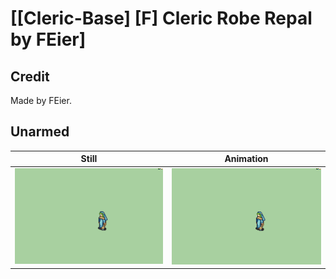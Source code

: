 # [\[Cleric-Base\] \[F\] Cleric Robe Repal by FEier]

## Credit

Made by FEier.
	
## Unarmed

| Still | Animation |
| :---: | :-------: |
| ![Unarmed still](./Unarmed_000.png) | ![Unarmed animation](./Unarmed.gif) |
